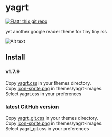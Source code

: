 yagrt 
=====
[![Flattr this git repo](http://api.flattr.com/button/flattr-badge-large.png)](https://flattr.com/submit/auto?user_id=ch000&url=https://github.com/ch000/yagrt&title=yagrt&language=&tags=github&category=software)

yet another google reader theme for tiny tiny rss

![Alt text](https://raw.github.com/ch000/yagrt/master/screenshots/yagrt.png)


## Install

### v1.7.9 
Copy [yagrt.css](https://raw.github.com/ch000/yagrt/master/stylesheets/yagrt.css) in your themes directory.  
Copy [icon-sprite.png](https://raw.github.com/ch000/yagrt/master/stylesheets/yagrt-images/icon-sprite.png) in themes/yagrt-images.  
Select yagrt.css in your preferences

### latest GitHub version
Copy [yagrt_git.css](https://raw.github.com/ch000/yagrt/master/stylesheets/yagrt_git.css) in your themes directory.  
Copy [icon-sprite.png](https://raw.github.com/ch000/yagrt/master/stylesheets/yagrt-images/icon-sprite.png) in themes/yagrt-images.  
Select yagrt_git.css in your preferences
